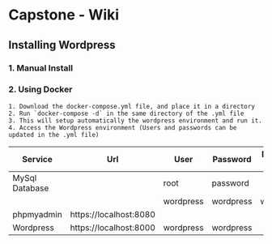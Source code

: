 # Capstone - Wiki 

## Installing Wordpress
### 1.  Manual Install
### 2. Using Docker
    1. Download the docker-compose.yml file, and place it in a directory
    2. Run `docker-compose -d` in the same directory of the .yml file
    3. This will setup automatically the wordpress environment and run it.
    4. Access the Wordpress environment (Users and passwords can be updated in the .yml file)
|Service|Url|User|Password|Database Name|
|-------|-------|-----|-----|-----|
|MySql Database||root|password||
|||wordpress|wordpress|wordpress|
|phpmyadmin|https://localhost:8080||||
|Wordpress|https://localhost:8000|wordpress|wordpress||


       
